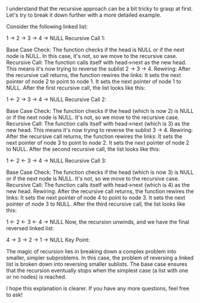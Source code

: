 I understand that the recursive approach can be a bit tricky to grasp at first. Let's try to break it down further with a more detailed example.

Consider the following linked list:

1 -> 2 -> 3 -> 4 -> NULL
Recursive Call 1:

Base Case Check: The function checks if the head is NULL or if the next node is NULL. In this case, it's not, so we move to the recursive case.
Recursive Call: The function calls itself with head->next as the new head. This means it's now trying to reverse the sublist 2 -> 3 -> 4.
Rewiring: After the recursive call returns, the function rewires the links:
It sets the next pointer of node 2 to point to node 1.
It sets the next pointer of node 1 to NULL.
After the first recursive call, the list looks like this:

1 <- 2 -> 3 -> 4 -> NULL
Recursive Call 2:

Base Case Check: The function checks if the head (which is now 2) is NULL or if the next node is NULL. It's not, so we move to the recursive case.
Recursive Call: The function calls itself with head->next (which is 3) as the new head. This means it's now trying to reverse the sublist 3 -> 4.
Rewiring: After the recursive call returns, the function rewires the links:
It sets the next pointer of node 3 to point to node 2.
It sets the next pointer of node 2 to NULL.
After the second recursive call, the list looks like this:

1 <- 2 <- 3 -> 4 -> NULL
Recursive Call 3:

Base Case Check: The function checks if the head (which is now 3) is NULL or if the next node is NULL. It's not, so we move to the recursive case.
Recursive Call: The function calls itself with head->next (which is 4) as the new head.
Rewiring: After the recursive call returns, the function rewires the links:
It sets the next pointer of node 4 to point to node 3.
It sets the next pointer of node 3 to NULL.
After the third recursive call, the list looks like this:

1 <- 2 <- 3 <- 4 -> NULL
Now, the recursion unwinds, and we have the final reversed linked list:

4 -> 3 -> 2 -> 1 -> NULL
Key Point:

The magic of recursion lies in breaking down a complex problem into smaller, simpler subproblems. In this case, the problem of reversing a linked list is broken down into reversing smaller sublists. The base case ensures that the recursion eventually stops when the simplest case (a list with one or no nodes) is reached.

I hope this explanation is clearer. If you have any more questions, feel free to ask!
